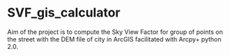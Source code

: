 # SVF_gis_calculator

Aim of the project is to compute the Sky View Factor for group of points on the street with the DEM file of city in ArcGIS facilitated with Arcpy+ python 2.0.
